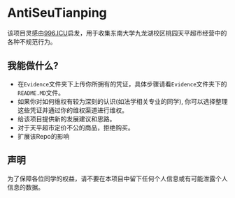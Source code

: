 # AntiSeuTianping
该项目灵感由[996.ICU](https://github.com/996icu/996.ICU)启发，用于收集东南大学九龙湖校区桃园天平超市经营中的各种不规范行为。
## 我能做什么?
+ 在`Evidence`文件夹下上传你所拥有的凭证，具体步骤请看`Evidence`文件夹下的`README.MD`文件。
+ 如果你对如何维权有较为深刻的认识(如法学相关专业的同学), 你可以选择整理这些凭证并通过你的维权渠道进行维权。
+ 给该项目提供新的发展建议和思路。
+ 对于天平超市定价不公的商品，拒绝购买。
+ 扩展该Repo的影响
## 声明
为了保障各位同学的权益，请不要在本项目中留下任何个人信息或有可能泄露个人信息的数据。
